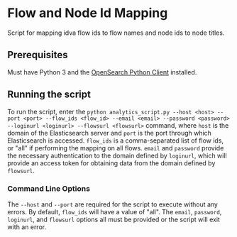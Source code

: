 # Flow and Node Id Mapping

Script for mapping idva flow ids to flow names and node ids to node titles.

## Prerequisites

Must have Python 3 and the [OpenSearch Python Client](https://opensearch.org/docs/latest/clients/python/)
installed.

## Running the script

To run the script, enter the `python analytics_script.py --host <host> --port <port> --flow_ids <flow_id> --email <email> --password <password> --loginurl <loginurl> --flowsurl <flowsurl>` command, where `host` is the
domain of the Elasticsearch server and `port` is the port through which Elasticsearch is accessed. `flow_ids` is a comma-separated list
of flow ids, or "all" if performing the mapping on all flows. `email` and `password` provide the necessary authentication to the domain
defined by `loginurl`, which will provide an access token for obtaining data from the domain defined by `flowsurl`.

### Command Line Options

The `--host` and `--port` are required for the script to execute without any errors. By default, `flow_ids` will have a value of "all". The
`email`, `password`, `loginurl`, and `flowsurl` options all must be provided or the script will exit with an error.
